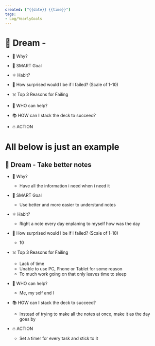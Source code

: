 ```yaml
---
created: ["{{date}} {{time}}"]
tags:
- Log/YearlyGoals
---
```


# 🚀 Dream -

- 🧠 Why?

- 🎯 SMART Goal

- ⚛️ Habit?

- 🤯 How surprised would I be if I failed? (Scale of 1-10)

- ☠️ Top 3 Reasons for Failing

- 🦸 WHO can help?

- 📚 HOW can I stack the deck to succeed?

- 🔥 ACTION

# All below is just an example

## 🚀 Dream - Take better notes

- 🧠 Why?
	- Have all the information i need when i need it

- 🎯 SMART Goal
	- Use better and more easier to understand notes

- ⚛️ Habit?
	- Right a note every day enplaning to myself how was the day

- 🤯 How surprised would I be if I failed? (Scale of 1-10)
	- 10

- ☠️ Top 3 Reasons for Failing
	- Lack of time
	- Unable to use PC, Phone or Tablet for some reason
	- To much work going on that only leaves time to sleep

- 🦸 WHO can help?
	- Me, my self and I

- 📚 HOW can I stack the deck to succeed?
	- Instead of trying to make all the notes at once, make it as the day goes by 

- 🔥 ACTION
	- Set a timer for every task and stick to it 